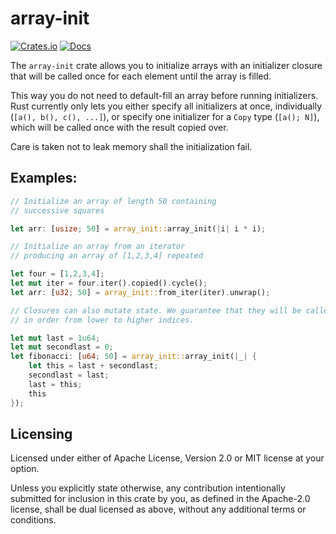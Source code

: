 # array-init

[![Crates.io](https://img.shields.io/crates/v/array-init?style=flat-square)](https://crates.io/crates/array-init)
[![Docs](https://img.shields.io/badge/docs-doc.rs-blue?style=flat-square)](https://docs.rs/array-init)

The `array-init` crate allows you to initialize arrays
with an initializer closure that will be called
once for each element until the array is filled.

This way you do not need to default-fill an array
before running initializers. Rust currently only
lets you either specify all initializers at once,
individually (`[a(), b(), c(), ...]`), or specify
one initializer for a `Copy` type (`[a(); N]`),
which will be called once with the result copied over.

Care is taken not to leak memory shall the initialization
fail.

## Examples:

```rust
// Initialize an array of length 50 containing
// successive squares

let arr: [usize; 50] = array_init::array_init(|i| i * i);

// Initialize an array from an iterator
// producing an array of [1,2,3,4] repeated

let four = [1,2,3,4];
let mut iter = four.iter().copied().cycle();
let arr: [u32; 50] = array_init::from_iter(iter).unwrap();

// Closures can also mutate state. We guarantee that they will be called
// in order from lower to higher indices.

let mut last = 1u64;
let mut secondlast = 0;
let fibonacci: [u64; 50] = array_init::array_init(|_| {
    let this = last + secondlast;
    secondlast = last;
    last = this;
    this
});
```

## Licensing

Licensed under either of Apache License, Version 2.0 or MIT license at your option.

Unless you explicitly state otherwise, any contribution intentionally submitted for inclusion in this crate by you, as defined in the Apache-2.0 license, shall be dual licensed as above, without any additional terms or conditions.

